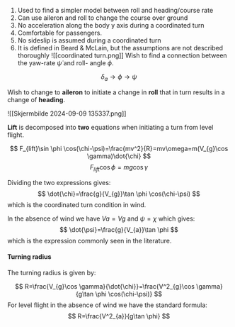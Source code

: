 1. Used to find a simpler model between roll and heading/course rate 
2. Can use aileron and roll to change the course over ground 
3. No acceleration along the body y axis during a coordinated turn 
4.  Comfortable for passengers. 
5. No sideslip is assumed during a coordinated turn 
6. It is defined in Beard & McLain, but the assumptions are not described thoroughly
![[coordinated turn.png]]
Wish to find a connection between the yaw-rate $\dot{\psi}$ and roll- angle $\phi$.

$$
\delta_{a}\to \phi\to \psi
$$

Wish to change to **aileron** to initiate a change in **roll** that in turn results in a change of **heading**.

![[Skjermbilde 2024-09-09 135337.png]]

**Lift** is decomposed into **two** equations when initiating a turn from level flight. 

$$
F_{lift}\sin \phi \cos(\chi-\psi)=\frac{mv^2}{R}=mv\omega=m(V_{g}\cos \gamma)\dot{\chi}
$$
$$
F_{lift}\cos \phi=mg\cos \gamma
$$

Dividing the two expressions gives:
$$
\dot{\chi}=\frac{g}{V_{g}}\tan \phi \cos(\chi-\psi)
$$
which is the coordinated turn condition in wind.

In the absence of wind we have $Va = Vg$ and $\psi = \chi$  which gives:
$$
\dot{\psi}=\frac{g}{V_{a}}\tan \phi
$$
which is the expression commonly seen in the literature.

#### Turning radius
The turning radius is given by:

$$
R=\frac{V_{g}\cos \gamma}{\dot{\chi}}=\frac{V^2_{g}\cos \gamma}{g\tan \phi \cos(\chi-\psi)}
$$
For level flight in the absence of wind we have the standard formula:
$$
R=\frac{V^2_{a}}{g\tan \phi}
$$
